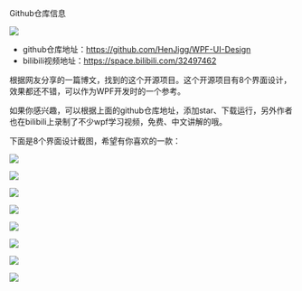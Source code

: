 
Github仓库信息

![](https://lequ.co/2020/07/0101.png)

- github仓库地址：https://github.com/HenJigg/WPF-UI-Design
- bilibili视频地址：https://space.bilibili.com/32497462

根据网友分享的一篇博文，找到的这个开源项目。这个开源项目有8个界面设计，效果都还不错，可以作为WPF开发时的一个参考。

如果你感兴趣，可以根据上面的github仓库地址，添加star、下载运行，另外作者也在bilibili上录制了不少wpf学习视频，免费、中文讲解的哦。

下面是8个界面设计截图，希望有你喜欢的一款：

![](https://lequ.co/2020/07/0102.png)

![](https://lequ.co/2020/07/0103.png)

![](https://lequ.co/2020/07/0104.png)

![](https://lequ.co/2020/07/0105.png)

![](https://lequ.co/2020/07/0106.gif)

![](https://lequ.co/2020/07/0107.gif)

![](https://lequ.co/2020/07/0108.png)

![](https://lequ.co/2020/07/0109.png)